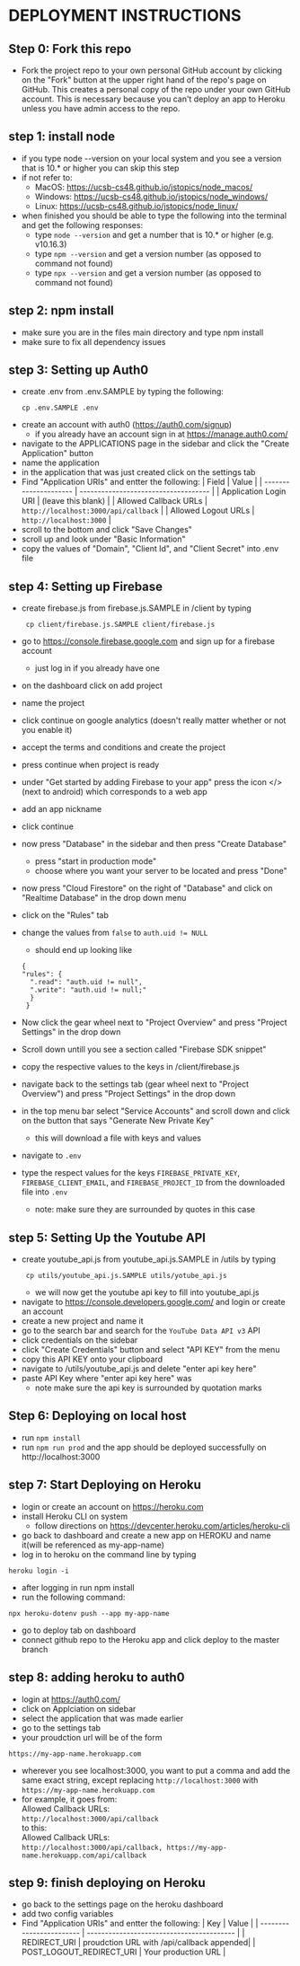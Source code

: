 # DEPLOYMENT INSTRUCTIONS

## Step 0: Fork this repo
- Fork the project repo to your own personal GitHub account by clicking on the "Fork" button at the upper right hand of the repo's page on GitHub.  This creates a personal copy of the repo under your own GitHub account.  This is necessary because you can't deploy an app to Heroku unless you have admin access to the repo.

## step 1: install node
- if you type node --version on your local system and you see a version that is 10.* or higher you can skip this step  
- if not refer to:  
  - MacOS: https://ucsb-cs48.github.io/jstopics/node_macos/  
  - Windows: https://ucsb-cs48.github.io/jstopics/node_windows/  
  - Linux: https://ucsb-cs48.github.io/jstopics/node_linux/  
- when finished you should be able to type the following into the terminal and get the following responses:
  - type `node --version` and get a number that is 10.* or higher (e.g. v10.16.3)
  - type `npm --version` and get a version number (as opposed to command not found)
  - type `npx --version` and get a version number (as opposed to command not found)
  
## step 2: npm install  
- make sure you are in the files main directory and type npm install  
- make sure to fix all dependency issues 

## step 3: Setting up Auth0  
- create .env from .env.SAMPLE by typing the following:  
   ```
   cp .env.SAMPLE .env  
   ```
- create an account with auth0 (https://auth0.com/signup) 
  - if you already have an account sign in at https://manage.auth0.com/
- navigate to the APPLICATIONS page in the sidebar and click the "Create Application" button  
- name the application  
- in the application that was just created click on the settings tab  
- Find "Application URIs" and entter the following:
   | Field                 | Value                                |
   | --------------------- | ------------------------------------ |
   | Application Login URI | (leave this blank)                   |
   | Allowed Callback URLs | `http://localhost:3000/api/callback` |
   | Allowed Logout URLs   | `http://localhost:3000`              |
- scroll to the bottom and click "Save Changes"
- scroll up and look under "Basic Information"
- copy the values of "Domain", "Client Id", and "Client Secret" into .env file

## step 4: Setting up Firebase
- create firebase.js from firebase.js.SAMPLE in /client by typing  
  ```
   cp client/firebase.js.SAMPLE client/firebase.js  
   ```
- go to https://console.firebase.google.com and sign up for a firebase account
  - just log in if you already have one
- on the dashboard click on add project
- name the project
- click continue on google analytics (doesn't really matter whether or not you enable it)
- accept the terms and conditions and create the project
- press continue when project is ready
- under "Get started by adding Firebase to your app" press the icon </> (next to android) which corresponds to a web app
- add an app nickname
- click continue
- now press "Database" in the sidebar and then press "Create Database"
  - press "start in production mode"
  - choose where you want your server to be located and press "Done"
- now press "Cloud Firestore" on the right of "Database" and click on "Realtime Database" in the drop down menu  
- click on the "Rules" tab
- change the values from `false` to `auth.uid != NULL`
  - should end up looking like  
  ```
  {
  "rules": {
    ".read": "auth.uid != null",
    ".write": "auth.uid != null;"
    }
   }
  ```
  
  
- Now click the gear wheel next to "Project Overview" and press "Project Settings" in the drop down  
- Scroll down untill you see a section called "Firebase SDK snippet"  
- copy the respective values to the keys in /client/firebase.js  
- navigate back to the settings tab (gear wheel next to "Project Overview") and press "Project Settings" in the drop down
- in the top menu bar select "Service Accounts" and scroll down and click on the button that says "Generate New Private Key"
  - this will download a file with keys and values
- navigate to `.env`
- type the respect values for the keys `FIREBASE_PRIVATE_KEY`, `FIREBASE_CLIENT_EMAIL`, and `FIREBASE_PROJECT_ID` from the downloaded file into `.env`
  - note: make sure they are surrounded by quotes in this case


## step 5: Setting Up the Youtube API  
- create youtube_api.js from youtube_api.js.SAMPLE in /utils by typing  
  ```
   cp utils/youtube_api.js.SAMPLE utils/yotube_api.js  
   ```
   - we will now get the youtube api key to fill into youtube_api.js
- navigate to https://console.developers.google.com/ and login or create an account
- create a new project and name it
- go to the search bar and search for the `YouTube Data API v3` API  
- click credentials on the sidebar  
- click "Create Credentials" button and select "API KEY" from the menu
- copy this API KEY onto your clipboard
- navigate to /utils/youtube_api.js and delete "enter api key here"
- paste API Key where "enter api key here" was  
  - note make sure the api key is surrounded by quotation marks  
  
## Step 6: Deploying on local host
- run ```npm install```
- run ```npm run prod``` and the app should be deployed successfully on http://localhost:3000


## step 7: Start Deploying on Heroku  
- login or create an account on https://heroku.com
- install Heroku CLI on system
  - follow directions on https://devcenter.heroku.com/articles/heroku-cli
- go back to dashboard and create a new app on HEROKU and name it(will be referenced as my-app-name)
- log in to heroku on the command line by typing
``` 
heroku login -i
```
- after logging in run npm install
- run the following command:
```
npx heroku-dotenv push --app my-app-name
```
- go to deploy tab on dashboard
- connect github repo to the Heroku app and click deploy to the master branch

## step 8: adding heroku to auth0
- login at  https://auth0.com/ 
- click on Applciation on sidebar
- select the application that was made earlier
- go to the settings tab
- your proudction url will be of the form 
``` 
https://my-app-name.herokuapp.com
```
- wherever you see localhost:3000, you want to put a comma and add the same exact string, except replacing ```http://localhost:3000``` with ```https://my-app-name.herokuapp.com``` 
- for example, it goes from:  
Allowed Callback URLs:  
```http://localhost:3000/api/callback```  
to this:  
Allowed Callback URLs:  
```http://localhost:3000/api/callback, https://my-app-name.herokuapp.com/api/callback```  

## step 9: finish deploying on Heroku
- go back to the settings page on the heroku dashboard
- add two config variables
- Find "Application URIs" and entter the following:
   | Key                      | Value                                     |
   | ------------------------ | ----------------------------------------- |
   | REDIRECT_URI             | proudction URL with /api/callback appended|
   | POST_LOGOUT_REDIRECT_URI | Your production URL                       |
  




